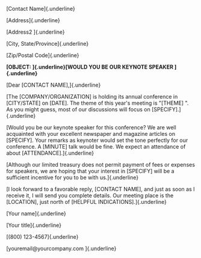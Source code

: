 [Contact Name]{.underline}

[Address]{.underline}

[Address2 ]{.underline}

[City, State/Province]{.underline}

[Zip/Postal Code]{.underline}

**[OBJECT: ]{.underline}[WOULD YOU BE OUR KEYNOTE SPEAKER
]{.underline}**

[Dear \[CONTACT NAME\],]{.underline}

[The \[COMPANY/ORGANIZATION\] is holding its annual conference in
\[CITY/STATE\] on \[DATE\]. The theme of this year's meeting is
"\[THEME\] ". As you might guess, most of our discussions will focus on
\[SPECIFY\].]{.underline}

[Would you be our keynote speaker for this conference? We are well
acquainted with your excellent newspaper and magazine articles on
\[SPECIFY\]. Your remarks as keynoter would set the tone perfectly for
our conference. A \[MINUTE\] talk would be fine. We expect an attendance
of about \[ATTENDANCE\].]{.underline}

[Although our limited treasury does not permit payment of fees or
expenses for speakers, we are hoping that your interest in \[SPECIFY\]
will be a sufficient incentive for you to be with us.]{.underline}

[I look forward to a favorable reply, \[CONTACT NAME\], and just as soon
as I receive it, I will send you complete details. Our meeting place is
the \[LOCATION\], just north of \[HELPFUL INDICATIONS\].]{.underline}

[Your name]{.underline}

[Your title]{.underline}

[(800) 123-4567]{.underline}

[youremail\@yourcompany.com ]{.underline}
